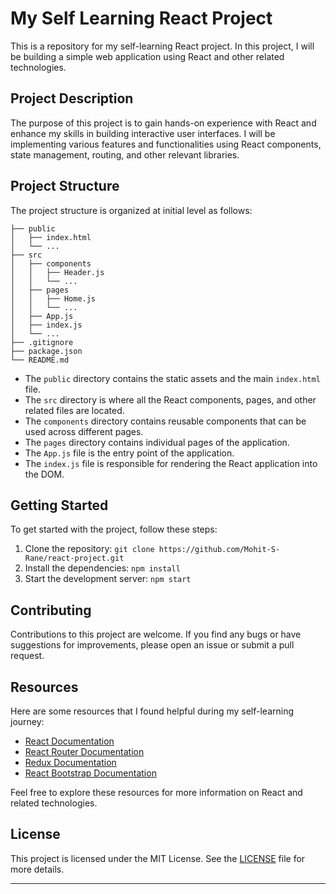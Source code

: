 # My Self Learning React Project

This is a repository for my self-learning React project. In this project, I will be building a simple web application using React and other related technologies.

## Project Description

The purpose of this project is to gain hands-on experience with React and enhance my skills in building interactive user interfaces. I will be implementing various features and functionalities using React components, state management, routing, and other relevant libraries.

## Project Structure

The project structure is organized at initial level as follows:

```
├── public
│   ├── index.html
│   └── ...
├── src
│   ├── components
│   │   ├── Header.js
│   │   └── ...
│   ├── pages
│   │   ├── Home.js
│   │   └── ...
│   ├── App.js
│   ├── index.js
│   └── ...
├── .gitignore
├── package.json
└── README.md
```

- The `public` directory contains the static assets and the main `index.html` file.
- The `src` directory is where all the React components, pages, and other related files are located.
- The `components` directory contains reusable components that can be used across different pages.
- The `pages` directory contains individual pages of the application.
- The `App.js` file is the entry point of the application.
- The `index.js` file is responsible for rendering the React application into the DOM.

## Getting Started

To get started with the project, follow these steps:

1. Clone the repository: `git clone https://github.com/Mohit-S-Rane/react-project.git`
2. Install the dependencies: `npm install`
3. Start the development server: `npm start`

## Contributing

Contributions to this project are welcome. If you find any bugs or have suggestions for improvements, please open an issue or submit a pull request.

## Resources

Here are some resources that I found helpful during my self-learning journey:

- [React Documentation](https://reactjs.org/docs)
- [React Router Documentation](https://reactrouter.com)
- [Redux Documentation](https://redux.js.org)
- [React Bootstrap Documentation](https://react-bootstrap.github.io)

Feel free to explore these resources for more information on React and related technologies.

## License

This project is licensed under the MIT License. See the [LICENSE](LICENSE) file for more details.

---